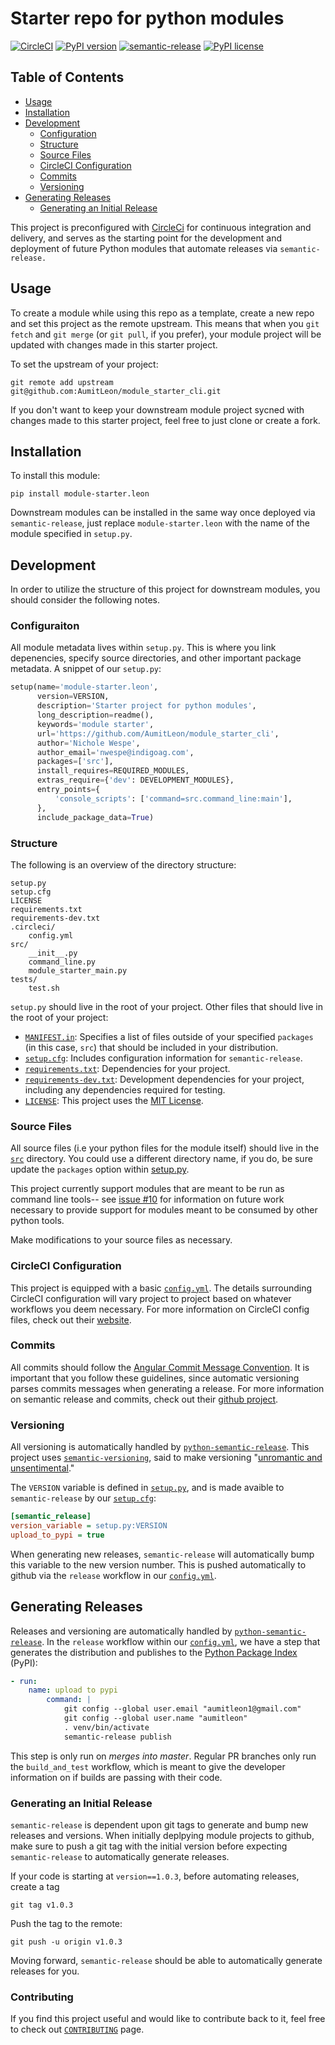 # Starter repo for python modules
[![CircleCI](https://circleci.com/gh/AumitLeon/module_starter_cli.svg?style=svg)](https://circleci.com/gh/AumitLeon/module_starter_cli) [![PyPI version](https://badge.fury.io/py/module-starter.leon.svg)](https://badge.fury.io/py/module-starter.leon)
[![semantic-release](https://img.shields.io/badge/%20%20%F0%9F%93%A6%F0%9F%9A%80-semantic--release-e10079.svg)](https://github.com/semantic-release/semantic-release)
[![PyPI license](https://img.shields.io/pypi/l/ansicolortags.svg)](https://pypi.python.org/pypi/ansicolortags/)

## Table of Contents
<!-- TOC depthFrom:2 -->
- [Usage](#usage)
- [Installation](#installation)
- [Development](#development)
  - [Configuration](#configuration)
  - [Structure](#structure)
  - [Source Files](#source-files)
  - [CircleCI Configuration](#circleci-configuration)
  - [Commits](#Commits)
  - [Versioning](#Versioning)
- [Generating Releases](#generating-releases)
  - [Generating an Initial Release](#generating-an-initial-release)
<!-- /TOC -->

This project is preconfigured with [CircleCi](https://circleci.com/) for continuous integration and delivery, and serves as the starting point for the development and deployment of future Python modules that automate releases via `semantic-release.`

## Usage
To create a module while using this repo as a template, create a new repo and set this project as the remote upstream. This means that when you `git fetch` and `git merge` (or `git pull`, if you prefer), your module project will be updated with changes made in this starter project. 

To set the upstream of your project: 
```
git remote add upstream git@github.com:AumitLeon/module_starter_cli.git
```

If you don't want to keep your downstream module project sycned with changes made to this starter project, feel free to just clone or create a fork. 

## Installation
To install this module:
```
pip install module-starter.leon
```
Downstream modules can be installed in the same way once deployed via `semantic-release`, just replace `module-starter.leon` with the name of the module specified in `setup.py`.

## Development
In order to utilize the structure of this project for downstream modules, you should consider the following notes.

### Configuraiton
All module metadata lives within `setup.py`. This is where you link depenencies, specify source directories, and other important package metadata. A snippet of our `setup.py`:
```python
setup(name='module-starter.leon',
      version=VERSION,
      description='Starter project for python modules',
      long_description=readme(),
      keywords='module starter',
      url='https://github.com/AumitLeon/module_starter_cli',
      author='Nichole Wespe',
      author_email='nwespe@indigoag.com',
      packages=['src'],
      install_requires=REQUIRED_MODULES,
      extras_require={'dev': DEVELOPMENT_MODULES},
      entry_points={
          'console_scripts': ['command=src.command_line:main'],
      },
      include_package_data=True)
```

### Structure
The following is an overview of the directory structure:
```
setup.py
setup.cfg
LICENSE
requirements.txt
requirements-dev.txt
.circleci/
    config.yml
src/
    __init__.py
    command_line.py
    module_starter_main.py
tests/
    test.sh

```
`setup.py` should live in the root of your project. Other files that should live in the root of your project:

* [`MANIFEST.in`](MANIFEST.in): Specifies a list of files outside of your specified `packages` (in this case, `src`) that should be included in your distribution.
* [`setup.cfg`](setup.cfg): Includes configuration information for `semantic-release`. 
* [`requirements.txt`](requirements.txt): Dependencies for your project.
* [`requirements-dev.txt`](requirements-dev.txt): Development dependencies for your project, including any dependencies required for testing.
* [`LICENSE`](LICENSE): This project uses the [MIT License](https://opensource.org/licenses/MIT).

### Source Files
All source files (i.e your python files for the module itself) should live in the [`src`](src) directory. You could use a different directory name, if you do, be sure update the `packages` option within [setup.py](setup.py).

This project currently support modules that are meant to be run as command line tools-- see [issue #10](https://github.com/AumitLeon/module_starter_cli/issues/10) for information on future work necessary to provide support for modules meant to be consumed by other python tools. 

Make modifications to your source files as necessary. 

### CircleCI Configuration
This project is equipped with a basic [`config.yml`](.circleci/config.yml). The details surrounding CircleCI configuration will vary project to project based on whatever workflows you deem necessary. For more information on CircleCI config files, check out their [website](https://circleci.com/docs/2.0/configuration-reference/).

### Commits
All commits should follow the [Angular Commit Message Convention](#https://github.com/angular/angular.js/blob/master/DEVELOPERS.md#-git-commit-guidelines). It is important that you follow these guidelines, since automatic versioning parses commits messages when generating a release. For more information on semantic release and commits, check out their [github project](https://github.com/semantic-release/semantic-release#commit-message-format).

### Versioning
All versioning is automatically handled by [`python-semantic-release`](https://python-semantic-release.readthedocs.io/en/latest/). This project uses [`semantic-versioning`](https://semver.org/), said to make versioning "[unromantic and unsentimental](http://sentimentalversioning.org/)."

The `VERSION` variable is defined in [`setup.py`](setup.py), and is made avaible to `semantic-release` by our [`setup.cfg`](setup.cfg):
```cfg
[semantic_release]
version_variable = setup.py:VERSION
upload_to_pypi = true
```

When generating new releases, `semantic-release` will automatically bump this variable to the new version number. This is pushed automatically to github via the `release` workflow in our [`config.yml`](.circleci/config.yml).

## Generating Releases
Releases and versioning are automatically handled by [`python-semantic-release`](https://python-semantic-release.readthedocs.io/en/latest/). In the `release` workflow within our [`config.yml`](.circleci/config.yml), we have a step that generates the distribution and publishes to the [Python Package Index](https://pypi.org/) (PyPI):
```yaml
- run:
    name: upload to pypi
        command: |
            git config --global user.email "aumitleon1@gmail.com"
            git config --global user.name "aumitleon"
            . venv/bin/activate
            semantic-release publish
```
This step is only run on *merges into master*. Regular PR branches only run the `build_and_test` workflow, which is meant to give the developer information on if builds are passing with their code. 

### Generating an Initial Release
`semantic-release` is dependent upon git tags to generate and bump new releases and versions. When initially deplpying module projects to github, make sure to push a git tag with the initial version before expecting `semantic-release` to automatically generate releases. 

If your code is starting at `version==1.0.3`, before automating releases, create a tag
```
git tag v1.0.3
```
Push the tag to the remote:
```
git push -u origin v1.0.3
```
Moving forward, `semantic-release` should be able to automatically generate releases for you. 

### Contributing
If you find this project useful and would like to contribute back to it, feel free to check out [`CONTRIBUTING`](CONTRIBUTING.md) page. 